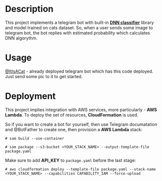 # Description

This project implements a telegram bot with built-in **[DNN classifier](https://github.com/okeer/dnn-classifier)** library and model trained on cats dataset. So, when a user sends some image to telegram bot, the bot replies with estimated probability which calculates DNN algorythm.

# Usage
[@ItIsACat](https://t.me/IsItACatBot) - already deployed telegram bot which has this code deployed. Just send some pic to it to get started.

# Deployment

This project implies integration with AWS services, more particularly - **AWS Lambda**. To deploy the set of resources, **CloudFormation** is used.

So if you want to create a bot for yourself, then use Telegram documatation and @BotFather to create one, then provision a **AWS Lambda** stack:

```
# sam build --use-container
```

```
# sam package --s3-bucket <YOUR_STACK_NAME> --output-template-file package.yaml
```

Make sure to add **API_KEY** to `package.yaml` before the last stage:

```
# aws cloudformation deploy --template-file package.yaml --stack-name <YOUR_STACK_NAME> --capabilities CAPABILITY_IAM --force-upload
```
